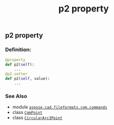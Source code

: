 ﻿---
title: p2 property
second_title: Aspose.CAD for Python via .NET API References
description: 
type: docs
weight: 90
url: /python-net/aspose.cad.fileformats.cgm.commands/circulararc3point/p2/
is_root: false
---

## p2 property

### Definition:
```python
@property
def p2(self):
    ...
@p2.setter
def p2(self, value):
    ...
```

### See Also
* module [`aspose.cad.fileformats.cgm.commands`](../../)
* class [`CgmPoint`](/cad/python-net/aspose.cad.fileformats.cgm.classes/cgmpoint)
* class [`CircularArc3Point`](/cad/python-net/aspose.cad.fileformats.cgm.commands/circulararc3point)

